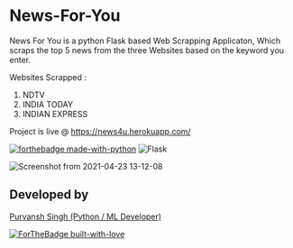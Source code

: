 # News-For-You
News For You is a python Flask based Web Scrapping Applicaton, Which scraps the top 5 news from the three Websites based on the keyword you enter.

Websites Scrapped :
1) NDTV
2) INDIA TODAY
3) INDIAN EXPRESS

Project is live @ https://news4u.herokuapp.com/

[![forthebadge made-with-python](http://ForTheBadge.com/images/badges/made-with-python.svg)](https://www.python.org/) <img alt="Flask" src="https://img.shields.io/badge/flask-%23000.svg?&style=for-the-badge&logo=flask&logoColor=white"/>

![Screenshot from 2021-04-23 13-12-08](https://user-images.githubusercontent.com/49719371/115836933-ac8bd800-a435-11eb-9c89-603d20ae503e.png)



## Developed by
[Purvansh Singh (Python / ML Developer)](https://www.linkedin.com/in/purvansh-singh-2ba971147/)

[![ForTheBadge built-with-love](http://ForTheBadge.com/images/badges/built-with-love.svg)]()
